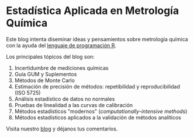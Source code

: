
# Estadística Aplicada en Metrología Química

Este blog intenta diseminar ideas y pensamientos sobre metrología química con la ayuda del [lenguaje de programación R](https://www.r-project.org/).

Los principales tópicos del blog son:

1. Incertidumbre de mediciones químicas
2. Guía GUM y Suplementos
3. Métodos de Monte Carlo
4. Estimación de precisión de métodos: repetibilidad y reproducibilidad (ISO 5725)
5. Análisis estadístico de datos no normales
6. Pruebas de linealidad a las curvas de calibración
7. Métodos estadísticos "modernos" (_computationally-intensive methods_)
8. Métodos estadísticos aplicados a la validación de métodos analíticos

Visita nuestro [blog](https://www.analytical.cl) y déjanos tus comentarios.

